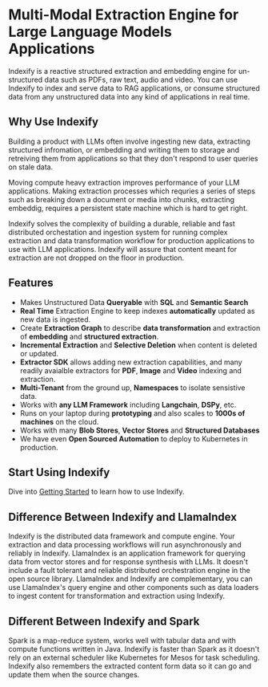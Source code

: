 # Multi-Modal Extraction Engine for Large Language Models Applications

Indexify is a reactive structured extraction and embedding engine for un-structured data such as PDFs, raw text, audio and video. You can use Indexify to index and serve data to RAG applications, or consume structured data from any unstructured data into any kind of applications in real time.

## Why Use Indexify 
Building a product with LLMs often involve ingesting new data, extracting structured infromation, or embedding and writing them to storage and retreiving them from applications so that they don't respond to user queries on stale data.

Moving compute heavy extraction improves performance of your LLM applications. Making extraction processes which requries a series of steps such as breaking down a document or media into chunks, extracting embeddig, requires a persistent state machine which is hard to get right.

Indexify solves the complexity of building a durable, reliable and fast distributed orchestation and ingestion system for running complex extraction and data transformation workflow for production applications to use with LLM applications. Indexify will assure that content meant for extraction are not dropped on the floor in production. 

## Features

* Makes Unstructured Data **Queryable** with **SQL** and **Semantic Search**
* **Real Time** Extraction Engine to keep indexes **automatically** updated as new data is ingested.
* Create **Extraction Graph** to describe **data transformation** and extraction of **embedding** and **structured extraction**.
* **Incremental Extraction** and **Selective Deletion** when content is deleted or updated.
* **Extractor SDK** allows adding new extraction capabilities, and many readily avaialble extractors for **PDF**, **Image** and **Video** indexing and extraction.
* **Multi-Tenant** from the ground up, **Namespaces** to isolate sensistive data.
* Works with **any LLM Framework** including **Langchain**, **DSPy**, etc.
* Runs on your laptop during **prototyping** and also scales to **1000s of machines** on the cloud.
* Works with many **Blob Stores**, **Vector Stores** and **Structured Databases**
* We have even **Open Sourced Automation** to deploy to Kubernetes in production.

## Start Using Indexify

Dive into [Getting Started](getting_started.md) to learn how to use Indexify.

## Difference Between Indexify and LlamaIndex

Indexify is the distributed data framework and compute engine. Your extraction and data processing workflows will run asynchronously and reliably in Indexify. LlamaIndex is an application framework for querying data from vector stores and for response synthesis with LLMs. It doesn't include a fault tolerant and reliable distributed orchestration engine in the open source library. LlamaIndex and Indexify are complementary, you can use LlamaIndex's query engine and other components such as data loaders to ingest content for transformation and extraction using Indexify. 

## Different Between Indexify and Spark
Spark is a map-reduce system, works well with tabular data and with compute functions written in Java. Indexify is faster than Spark as it doesn't rely on an external scheduler like Kubernetes for Mesos for task scheduling. Indexify also remembers the extracted content form data so it can go and update them when the source changes.
